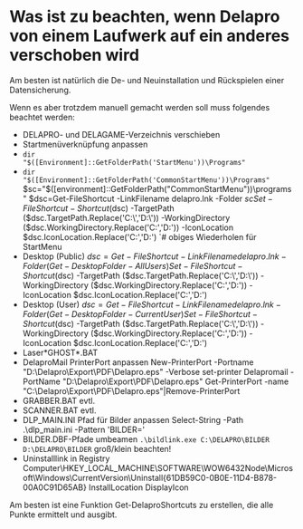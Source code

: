 # Was ist zu beachten, wenn Delapro von einem Laufwerk auf ein anderes verschoben wird

Am besten ist natürlich die De- und Neuinstallation und Rückspielen einer Datensicherung.

Wenn es aber trotzdem manuell gemacht werden soll muss folgendes beachtet werden:

- DELAPRO- und DELAGAME-Verzeichnis verschieben
- Startmenüverknüpfung anpassen
- <Code>dir "$([Environment]::GetFolderPath('StartMenu'))\Programs"</Code>
- <Code>dir "$([Environment]::GetFolderPath('CommonStartMenu'))\Programs"</Code>
$sc="$([environment]::GetFolderPath("CommonStartMenu"))\programs\"
$dsc=Get-FileShortcut -LinkFilename delapro.lnk -Folder $sc
Set-FileShortcut -Shortcut ($dsc) -TargetPath ($dsc.TargetPath.Replace('C:\','D:\')) -WorkingDirectory
($dsc.WorkingDirectory.Replace('C:\','D:\')) -IconLocation $dsc.IconLocation.Replace('C:\','D:\')
`# obiges Wiederholen für StartMenu
- Desktop (Public)
$dsc=Get-FileShortcut -LinkFilename delapro.lnk -Folder (Get-DesktopFolder -AllUsers)
Set-FileShortcut -Shortcut ($dsc) -TargetPath ($dsc.TargetPath.Replace('C:\','D:\')) -WorkingDirectory
($dsc.WorkingDirectory.Replace('C:\','D:\')) -IconLocation $dsc.IconLocation.Replace('C:\','D:\')
- Desktop (User)
$dsc=Get-FileShortcut -LinkFilename delapro.lnk -Folder (Get-DesktopFolder -CurrentUser)
Set-FileShortcut -Shortcut ($dsc) -TargetPath ($dsc.TargetPath.Replace('C:\','D:\')) -WorkingDirectory
($dsc.WorkingDirectory.Replace('C:\','D:\')) -IconLocation $dsc.IconLocation.Replace('C:\','D:\')
- Laser\*GHOST*.BAT
- DelaproMail PrinterPort anpassen
New-PrinterPort -Portname "D:\Delapro\Export\PDF\Delapro.eps" -Verbose
set-printer Delapromail -PortName "D:\Delapro\Export\PDF\Delapro.eps"
Get-PrinterPort -name "C:\Delapro\Export\PDF\Delapro.eps"|Remove-PrinterPort
- GRABBER.BAT evtl.
- SCANNER.BAT evtl.
- DLP_MAIN.INI Pfad für Bilder anpassen
Select-String -Path .\dlp_main.ini -Pattern 'BILDER='
- BILDER.DBF-Pfade umbeamen <Code>.\bildlink.exe C:\DELAPRO\BILDER D:\DELAPRO\BILDER</Code> groß/klein beachten!
- Uninstalllink in Registry
Computer\HKEY_LOCAL_MACHINE\SOFTWARE\WOW6432Node\Microsoft\Windows\CurrentVersion\Uninstall\{61DB59C0-0B0E-11D4-B878-00A0C91D65AB}
InstallLocation
DisplayIcon

Am besten ist eine Funktion Get-DelaproShortcuts zu erstellen, die alle Punkte ermittelt und ausgibt.
